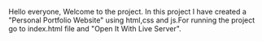 Hello everyone, Welcome to the project. 
In this project I have created a "Personal Portfolio Website" using html,css and js.For running the project go to index.html file and "Open It With Live Server".
